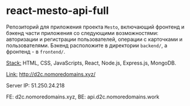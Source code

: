 # react-mesto-api-full
Репозиторий для приложения проекта `Mesto`, включающий фронтенд и бэкенд части приложения со следующими возможностями: авторизации и регистрации пользователей, операции с карточками и пользователями. Бэкенд расположите в директории `backend/`, а фронтенд - в `frontend/`. 
  
<ins>Stack:</ins> HTML, CSS, JavaScripts, React, Node.js, Express.js, MongoDB.  
  
<ins>Link:</ins> http://d2c.nomoredomains.xyz/ 
  
Server IP: 51.250.24.218 
  
FE: d2c.nomoredomains.xyz, BE: api.d2c.nomoredomains.work

